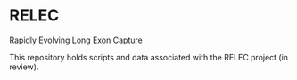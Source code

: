 # RELEC
Rapidly Evolving Long Exon Capture

This repository holds scripts and data associated with the RELEC project (in review).
